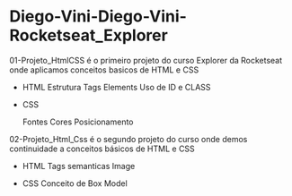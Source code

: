 # Diego-Vini-Diego-Vini-Rocketseat_Explorer

01-Projeto_HtmlCSS é o primeiro projeto do curso Explorer da Rocketseat onde aplicamos conceitos basicos de HTML e CSS

- HTML
  Estrutura
  Tags
  Elements
  Uso de ID e CLASS

- CSS

  Fontes
  Cores
  Posicionamento

02-Projeto_Html_Css é o segundo projeto do curso onde demos continuidade a conceitos básicos de HTML e CSS 

- HTML
  Tags semanticas
  Image
  
- CSS
  Conceito de Box Model
  
  
  
